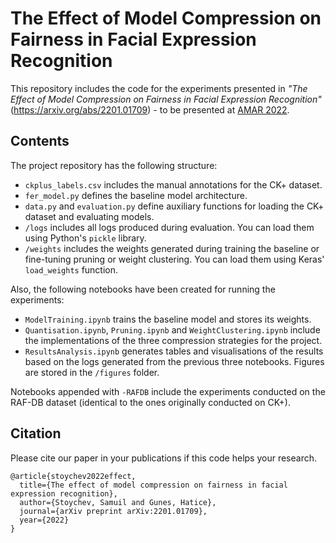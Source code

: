 # The Effect of Model Compression on Fairness in Facial Expression Recognition

This repository includes the code for the experiments presented in *"The Effect of Model Compression on Fairness in Facial Expression Recognition"* (https://arxiv.org/abs/2201.01709) - to be presented at [AMAR 2022](https://cse.usf.edu/~tjneal/AMAR2022/index.html). 

## Contents 

The project repository has the following structure: 
* `ckplus_labels.csv` includes the manual annotations for the CK+ dataset. 
* `fer_model.py` defines the baseline model architecture. 
* `data.py` and `evaluation.py` define auxiliary functions for loading the CK+ dataset and evaluating models. 
* `/logs` includes all logs produced during evaluation. You can load them using Python's `pickle` library.
* `/weights` includes the weights generated during training the baseline or fine-tuning pruning or weight clustering. You can load them using Keras' `load_weights` function. 

Also, the following notebooks have been created for running the experiments: 
* `ModelTraining.ipynb` trains the baseline model and stores its weights. 
* `Quantisation.ipynb`, `Pruning.ipynb` and `WeightClustering.ipynb` include the implementations of the three compression strategies for the project. 
* `ResultsAnalysis.ipynb` generates tables and visualisations of the results based on the logs generated from the previous three notebooks. Figures are stored in the `/figures` folder. 

Notebooks appended with `-RAFDB` include the experiments conducted on the RAF-DB dataset (identical to the ones originally conducted on CK+). 

## Citation
Please cite our paper in your publications if this code helps your research.
```
@article{stoychev2022effect,
  title={The effect of model compression on fairness in facial expression recognition},
  author={Stoychev, Samuil and Gunes, Hatice},
  journal={arXiv preprint arXiv:2201.01709},
  year={2022}
}
```
